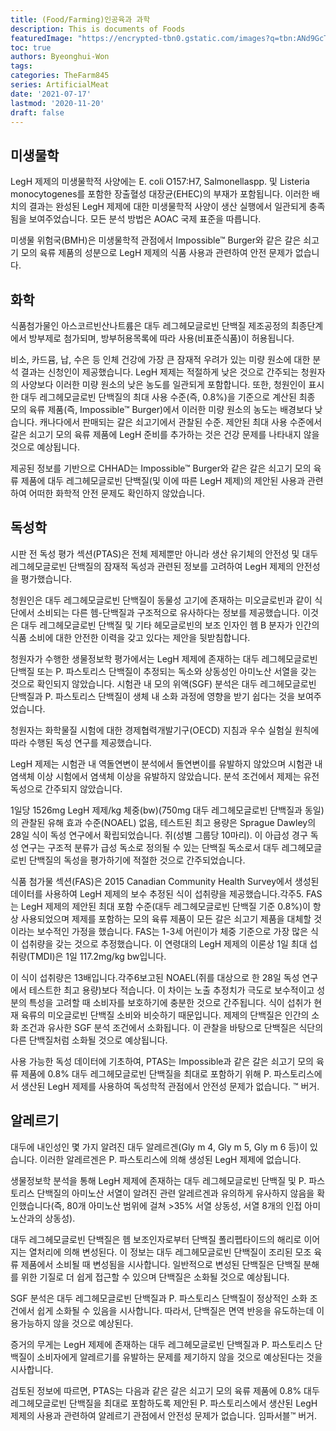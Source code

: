 ```yaml
---
title: (Food/Farming)인공육과 과학
description: This is documents of Foods
featuredImage: "https://encrypted-tbn0.gstatic.com/images?q=tbn:ANd9GcTGLizj3XHdLckTssZMSoTuH8VHpnr804k4yNL1Gh1mm73tFqN_ex49pZo_GYldO3z2kB8&usqp=CAU"
toc: true
authors: Byeonghui-Won
tags:
categories: TheFarm845
series: ArtificialMeat
date: '2021-07-17'
lastmod: '2020-11-20'
draft: false
---
```


## 미생물학

LegH 제제의 미생물학적 사양에는 E. coli O157:H7, Salmonellaspp. 및 Listeria monocytogenes를 포함한 장출혈성 대장균(EHEC)의 부재가 포함됩니다. 이러한 배치의 결과는 완성된 LegH 제제에 대한 미생물학적 사양이 생산 실행에서 일관되게 충족됨을 보여주었습니다. 모든 분석 방법은 AOAC 국제 표준을 따릅니다.

미생물 위험국(BMH)은 미생물학적 관점에서 Impossible™ Burger와 같은 갈은 쇠고기 모의 육류 제품의 성분으로 LegH 제제의 식품 사용과 관련하여 안전 문제가 없습니다.

## 화학

식품첨가물인 아스코르빈산나트륨은 대두 레그헤모글로빈 단백질 제조공정의 최종단계에서 방부제로 첨가되며, 방부허용목록에 따라 사용(비표준식품)이 허용됩니다.

비소, 카드뮴, 납, 수은 등 인체 건강에 가장 큰 잠재적 우려가 있는 미량 원소에 대한 분석 결과는 신청인이 제공했습니다. LegH 제제는 적절하게 낮은 것으로 간주되는 청원자의 사양보다 이러한 미량 원소의 낮은 농도를 일관되게 포함합니다. 또한, 청원인이 표시한 대두 레그헤모글로빈 단백질의 최대 사용 수준(즉, 0.8%)을 기준으로 계산된 최종 모의 육류 제품(즉, Impossible™ Burger)에서 이러한 미량 원소의 농도는 배경보다 낮습니다. 캐나다에서 판매되는 갈은 쇠고기에서 관찰된 수준. 제안된 최대 사용 수준에서 갈은 쇠고기 모의 육류 제품에 LegH 준비를 추가하는 것은 건강 문제를 나타내지 않을 것으로 예상됩니다.

제공된 정보를 기반으로 CHHAD는 Impossible™ Burger와 같은 갈은 쇠고기 모의 육류 제품에 대두 레그헤모글로빈 단백질(및 이에 따른 LegH 제제)의 제안된 사용과 관련하여 어떠한 화학적 안전 문제도 확인하지 않았습니다.

## 독성학

시판 전 독성 평가 섹션(PTAS)은 전체 제제뿐만 아니라 생산 유기체의 안전성 및 대두 레그헤모글로빈 단백질의 잠재적 독성과 관련된 정보를 고려하여 LegH 제제의 안전성을 평가했습니다.

청원인은 대두 레그헤모글로빈 단백질이 동물성 고기에 존재하는 미오글로빈과 같이 식단에서 소비되는 다른 헴-단백질과 구조적으로 유사하다는 정보를 제공했습니다. 이것은 대두 레그헤모글로빈 단백질 및 기타 헤모글로빈의 보조 인자인 헴 B 분자가 인간의 식품 소비에 대한 안전한 이력을 갖고 있다는 제안을 뒷받침합니다.

청원자가 수행한 생물정보학 평가에서는 LegH 제제에 존재하는 대두 레그헤모글로빈 단백질 또는 P. 파스토리스 단백질이 추정되는 독소와 상동성인 아미노산 서열을 갖는 것으로 확인되지 않았습니다. 시험관 내 모의 위액(SGF) 분석은 대두 레그헤모글로빈 단백질과 P. 파스토리스 단백질이 생체 내 소화 과정에 영향을 받기 쉽다는 것을 보여주었습니다.

청원자는 화학물질 시험에 대한 경제협력개발기구(OECD) 지침과 우수 실험실 원칙에 따라 수행된 독성 연구를 제공했습니다.

LegH 제제는 시험관 내 역돌연변이 분석에서 돌연변이를 유발하지 않았으며 시험관 내 염색체 이상 시험에서 염색체 이상을 유발하지 않았습니다. 분석 조건에서 제제는 유전독성으로 간주되지 않았습니다.

1일당 1526mg LegH 제제/kg 체중(bw)(750mg 대두 레그헤모글로빈 단백질과 동일)의 관찰된 유해 효과 수준(NOAEL) 없음, 테스트된 최고 용량은 Sprague Dawley의 28일 식이 독성 연구에서 확립되었습니다. 쥐(성별 그룹당 10마리). 이 아급성 경구 독성 연구는 구조적 분류가 급성 독소로 정의될 수 있는 단백질 독소로서 대두 레그헤모글로빈 단백질의 독성을 평가하기에 적절한 것으로 간주되었습니다.

식품 첨가물 섹션(FAS)은 2015 Canadian Community Health Survey에서 생성된 데이터를 사용하여 LegH 제제의 보수 추정된 식이 섭취량을 제공했습니다.각주5. FAS는 LegH 제제의 제안된 최대 포함 수준(대두 레그헤모글로빈 단백질 기준 0.8%)이 항상 사용되었으며 제제를 포함하는 모의 육류 제품이 모든 갈은 쇠고기 제품을 대체할 것이라는 보수적인 가정을 했습니다. FAS는 1-3세 어린이가 체중 기준으로 가장 많은 식이 섭취량을 갖는 것으로 추정했습니다. 이 연령대의 LegH 제제의 이론상 1일 최대 섭취량(TMDI)은 1일 117.2mg/kg bw입니다.

이 식이 섭취량은 13배입니다.각주6보고된 NOAEL(쥐를 대상으로 한 28일 독성 연구에서 테스트한 최고 용량)보다 적습니다. 이 차이는 노출 추정치가 극도로 보수적이고 성분의 특성을 고려할 때 소비자를 보호하기에 충분한 것으로 간주됩니다. 식이 섭취가 현재 육류의 미오글로빈 단백질 소비와 비슷하기 때문입니다. 제제의 단백질은 인간의 소화 조건과 유사한 SGF 분석 조건에서 소화됩니다. 이 관찰을 바탕으로 단백질은 식단의 다른 단백질처럼 소화될 것으로 예상됩니다.

사용 가능한 독성 데이터에 기초하여, PTAS는 Impossible과 같은 갈은 쇠고기 모의 육류 제품에 0.8% 대두 레그헤모글로빈 단백질을 최대로 포함하기 위해 P. 파스토리스에서 생산된 LegH 제제를 사용하여 독성학적 관점에서 안전성 문제가 없습니다. ™ 버거.

## 알레르기

대두에 내인성인 몇 가지 알려진 대두 알레르겐(Gly m 4, Gly m 5, Gly m 6 등)이 있습니다. 이러한 알레르겐은 P. 파스토리스에 의해 생성된 LegH 제제에 없습니다.

생물정보학 분석을 통해 LegH 제제에 존재하는 대두 레그헤모글로빈 단백질 및 P. 파스토리스 단백질의 아미노산 서열이 알려진 관련 알레르겐과 유의하게 유사하지 않음을 확인했습니다(즉, 80개 아미노산 범위에 걸쳐 >35% 서열 상동성, 서열 8개의 인접 아미노산과의 상동성).

대두 레그헤모글로빈 단백질은 헴 보조인자로부터 단백질 폴리펩타이드의 해리로 이어지는 열처리에 의해 변성된다. 이 정보는 대두 레그헤모글로빈 단백질이 조리된 모조 육류 제품에서 소비될 때 변성됨을 시사합니다. 일반적으로 변성된 단백질은 단백질 분해를 위한 기질로 더 쉽게 접근할 수 있으며 단백질은 소화될 것으로 예상됩니다.

SGF 분석은 대두 레그헤모글로빈 단백질과 P. 파스토리스 단백질이 정상적인 소화 조건에서 쉽게 소화될 수 있음을 시사합니다. 따라서, 단백질은 면역 반응을 유도하는데 이용가능하지 않을 것으로 예상된다.

증거의 무게는 LegH 제제에 존재하는 대두 레그헤모글로빈 단백질과 P. 파스토리스 단백질이 소비자에게 알레르기를 유발하는 문제를 제기하지 않을 것으로 예상된다는 것을 시사합니다.

검토된 정보에 따르면, PTAS는 다음과 같은 갈은 쇠고기 모의 육류 제품에 0.8% 대두 레그헤모글로빈 단백질을 최대로 포함하도록 제안된 P. 파스토리스에서 생산된 LegH 제제의 사용과 관련하여 알레르기 관점에서 안전성 문제가 없습니다. 임파서블™ 버거.
